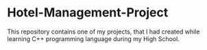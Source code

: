 # Hotel-Management-Project
This repository contains one of my projects, that I had created while learning C++ programming language during my High School.
